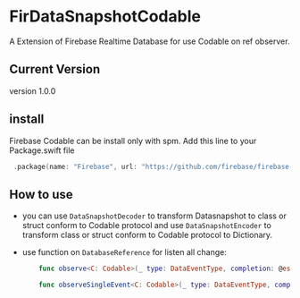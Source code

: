 # FirDataSnapshotCodable

A Extension of Firebase Realtime Database for use Codable on ref observer.

## Current Version

version 1.0.0

## install

Firebase Codable can be install only with spm. Add this line to your Package.swift file
```swift
 .package(name: "Firebase", url: "https://github.com/firebase/firebase-ios-sdk.git", .upToNextMajor(from: "8.5.0"),
```

## How to use 

 * you can use `DataSnapshotDecoder` to transform Datasnapshot to class or struct conform to Codable protocol and use `DataSnapshotEncoder` to transform class or struct conform to Codable protocol to Dictionary.

 * use function on `DatabaseReference` for listen all change:
    ```swift 
        func observe<C: Codable>(_ type: DataEventType, completion: @escaping(_ value: C?, _ error: Error?) -> Void)

        func observeSingleEvent<C: Codable>(_ type: DataEventType, completion: @escaping(_ value: C?, _ error: Error?) -> Void)
    ```






